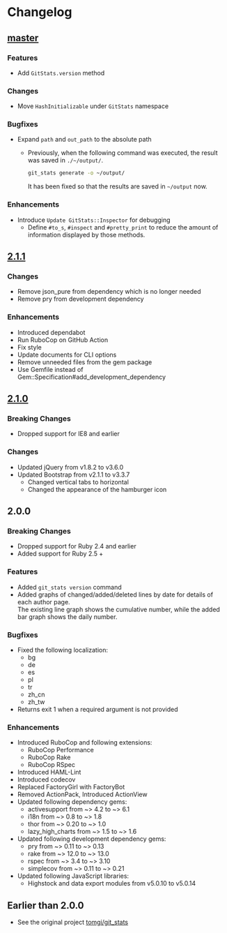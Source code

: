 # Changelog

## [master]

[master]: https://github.com/mishina2228/git_stats/compare/v2.1.1...master

### Features

* Add `GitStats.version` method

### Changes

* Move `HashInitializable` under `GitStats` namespace

### Bugfixes

* Expand `path` and `out_path` to the absolute path
  * Previously, when the following command was executed, the result was saved in `./~/output/`.

    ```sh
    git_stats generate -o ~/output/
    ```

    It has been fixed so that the results are saved in `~/output` now.

### Enhancements

* Introduce `Update GitStats::Inspector` for debugging
  * Define `#to_s`, `#inspect` and `#pretty_print` to reduce the amount of information displayed by those methods.

## [2.1.1]

[2.1.1]: https://github.com/mishina2228/git_stats/compare/v2.1.0...v2.1.1

### Changes

* Remove json_pure from dependency which is no longer needed
* Remove pry from development dependency

### Enhancements

* Introduced dependabot
* Run RuboCop on GitHub Action
* Fix style
* Update documents for CLI options
* Remove unneeded files from the gem package
* Use Gemfile instead of Gem::Specification#add_development_dependency

## [2.1.0]

[2.1.0]: https://github.com/mishina2228/git_stats/compare/v2.0.0...v2.1.0

### Breaking Changes

* Dropped support for IE8 and earlier

### Changes

* Updated jQuery from v1.8.2 to v3.6.0
* Updated Bootstrap from v2.1.1 to v3.3.7
  * Changed vertical tabs to horizontal
  * Changed the appearance of the hamburger icon

## 2.0.0

### Breaking Changes

* Dropped support for Ruby 2.4 and earlier
* Added support for Ruby 2.5 +

### Features

* Added `git_stats version` command
* Added graphs of changed/added/deleted lines by date for details of each author page.  
  The existing line graph shows the cumulative number, while the added bar graph shows the daily number.

### Bugfixes

* Fixed the following localization:
  * bg
  * de
  * es
  * pl
  * tr
  * zh_cn
  * zh_tw
* Returns exit 1 when a required argument is not provided

### Enhancements

* Introduced RuboCop and following extensions:
  * RuboCop Performance
  * RuboCop Rake
  * RuboCop RSpec
* Introduced HAML-Lint
* Introduced codecov
* Replaced FactoryGirl with FactoryBot
* Removed ActionPack, Introduced ActionView
* Updated following dependency gems:
  * activesupport from ~> 4.2 to ~> 6.1
  * i18n from ~> 0.8 to ~> 1.8
  * thor from ~> 0.20 to ~> 1.0
  * lazy_high_charts from ~> 1.5 to ~> 1.6
* Updated following development dependency gems:
  * pry from ~> 0.11 to ~> 0.13
  * rake from  ~> 12.0 to ~> 13.0
  * rspec from ~> 3.4 to ~> 3.10
  * simplecov from ~> 0.11 to ~> 0.21
* Updated following JavaScript libraries:
  * Highstock and data export modules from v5.0.10 to v5.0.14

## Earlier than 2.0.0

* See the original project [tomgi/git_stats](https://github.com/tomgi/git_stats)

